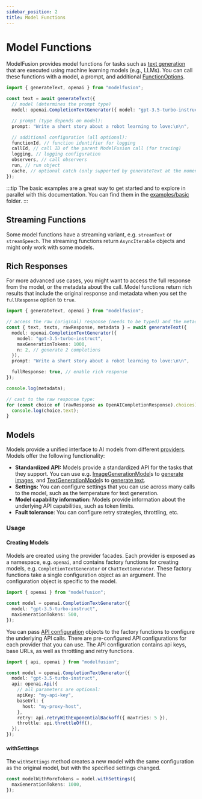 ```yaml
---
sidebar_position: 2
title: Model Functions
---
```


# Model Functions

ModelFusion provides model functions for tasks such as [text generation](/guide/function/generate-text) that are executed using machine learning models (e.g., LLMs).
You can call these functions with a model, a prompt, and additional [FunctionOptions](/api/modules#functionoptions).

```ts
import { generateText, openai } from "modelfusion";

const text = await generateText({
  // model (determines the prompt type)
  model: openai.CompletionTextGenerator({ model: "gpt-3.5-turbo-instruct" }),

  // prompt (type depends on model):
  prompt: "Write a short story about a robot learning to love:\n\n",

  // additional configuration (all optional):
  functionId, // function identifier for logging
  callId, // call ID of the parent ModelFusion call (for tracing)
  logging, // logging configuration
  observers, // call observers
  run, // run object
  cache, // optional catch (only supported by generateText at the moment)
});
```

:::tip
The basic examples are a great way to get started and to explore in parallel with this documentation. You can find them in the [examples/basic](https://github.com/lgrammel/modelfusion/tree/main/examples/basic) folder.
:::

## Streaming Functions

Some model functions have a streaming variant, e.g. `streamText` or `streamSpeech`. The streaming functions return `AsyncIterable` objects and might only work with some models.

## Rich Responses

For more advanced use cases, you might want to access the full response from the model, or the metadata about the call.
Model functions return rich results that include the original response and metadata when you set the `fullResponse` option to `true`.

```ts
import { generateText, openai } from "modelfusion";

// access the raw (original) response (needs to be typed) and the metadata:
const { text, texts, rawResponse, metadata } = await generateText({
  model: openai.CompletionTextGenerator({
    model: "gpt-3.5-turbo-instruct",
    maxGenerationTokens: 1000,
    n: 2, // generate 2 completions
  }),
  prompt: "Write a short story about a robot learning to love:\n\n",

  fullResponse: true, // enable rich response
});

console.log(metadata);

// cast to the raw response type:
for (const choice of (rawResponse as OpenAICompletionResponse).choices) {
  console.log(choice.text);
}
```

## Models

Models provide a unified interface to AI models from different [providers](/integration/model-provider/). Models offer the following functionality:

- **Standardized API:** Models provide a standardized API for the tasks that they support. You can use e.g. [ImageGenerationModel](/api/interfaces/ImageGenerationModel)s to [generate images](/guide/function/generate-image), and [TextGenerationModel](/api/interfaces/TextGenerationModel)s to [generate text](/guide/function/generate-text).
- **Settings:** You can configure settings that you can use across many calls to the model, such as the temperature for text generation.
- **Model capability information:** Models provide information about the underlying API capabilities, such as token limits.
- **Fault tolerance**: You can configure retry strategies, throttling, etc.

### Usage

#### Creating Models

Models are created using the provider facades. Each provider is exposed as a namespace, e.g. `openai`, and contains factory functions for creating models, e.g. `CompletionTextGenerator` or `ChatTextGenerator`. These factory functions take a single configuration object as an argument. The configuration object is specific to the model.

```ts
import { openai } from "modelfusion";

const model = openai.CompletionTextGenerator({
  model: "gpt-3.5-turbo-instruct",
  maxGenerationTokens: 500,
});
```

You can pass [API configuration](/guide/util/api-configuration/) objects to the factory functions to configure the underlying API calls. There are pre-configured API configurations for each provider that you can use. The API configuration contains api keys, base URLs, as well as throttling and retry functions.

```ts
import { api, openai } from "modelfusion";

const model = openai.CompletionTextGenerator({
  model: "gpt-3.5-turbo-instruct",
  api: openai.Api({
    // all parameters are optional:
    apiKey: "my-api-key",
    baseUrl: {
      host: "my-proxy-host",
    },
    retry: api.retryWithExponentialBackoff({ maxTries: 5 }),
    throttle: api.throttleOff(),
  }),
});
```

#### withSettings

The `withSettings` method creates a new model with the same configuration as the original model, but with the specified settings changed.

```ts
const modelWithMoreTokens = model.withSettings({
  maxGenerationTokens: 1000,
});
```
